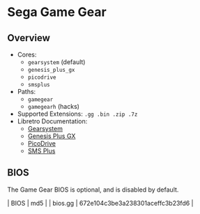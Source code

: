 # Sega Game Gear

## Overview

- Cores:
  - `gearsystem` (default)
  - `genesis_plus_gx`
  - `picodrive`
  - `smsplus`
- Paths:
  - `gamegear`
  - `gamegearh` (hacks)
- Supported Extensions: `.gg .bin .zip .7z`
- Libretro Documentation:
  - [Gearsystem](https://docs.libretro.com/library/gearsystem/)
  - [Genesis Plus GX](https://docs.libretro.com/library/genesis_plus_gx/)
  - [PicoDrive](https://docs.libretro.com/library/picodrive/)
  - [SMS Plus](https://docs.libretro.com/library/smsplus/)

## BIOS

The Game Gear BIOS is optional, and is disabled by default.

| BIOS          | md5                              |
| bios.gg       | 672e104c3be3a238301aceffc3b23fd6 |
